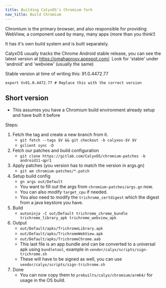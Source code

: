 ```yaml
---
title: Building CalyxOS's Chromium fork
nav_title: Build Chromium
---
```


Chromium is the primary browser, and also responsible for providing WebView, a component used by many, many apps (more than you think!)

It has it's own build system and is built separately.

CalyxOS usually tracks the Chrome Android stable release, you can see the latest version at <https://omahaproxy.appspot.com/>.
Look for 'stable' under 'android' and 'webview' (usually the same)

Stable version at time of writing this: 91.0.4472.77

`export V=91.0.4472.77 # Replace this with the correct version`

## Short version
* This assumes you have a Chromium build environment already setup and have built it before

Steps:
1. Fetch the tag and create a new branch from it.
   * `git fetch --tags $V && git checkout -b calyxos-$V $V`
   * `gclient sync -D`
2. Fetch our patches and build configuration
   * `git clone https://gitlab.com/CalyxOS/chromium-patches -b android11-qpr1`
3. Apply patches (you version has to match the version in args.gn)
   * `git am chromium-patches/*.patch`
4. Setup build config
   * `gn args out/Default`
   * You want to fill out the args from `chromium-patches/args.gn` now.
   * You can also modify `target_cpu` if needed.
   * You also need to modify the `trichrome_certdigest` which the digest from a java keystore you have.
5. Build
   * `autoninja -C out/Default trichrome_chrome_bundle trichrome_library_apk trichrome_webview_apk`
6. Output
   * `out/Default/apks/TrichromeLibrary.apk`
   * `out/Default/apks/TrichromeWebView.apk`
   * `out/Default/apks/TrichromeChrome.aab`
   * This last file is an app bundle and can be converted to a universal apk using `bundletool`, example in `vendor/calyx/scripts/sign-trichrome.sh`
   * These will have to be signed as well, you can use `vendor/calyx/scripts/sign-trichrome.sh`
7. Done
   * You can now copy them to `prebuilts/calyx/chromium/arm64/` for usage in the OS build.